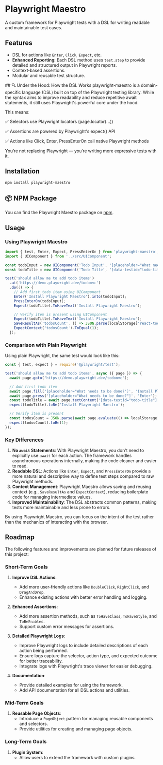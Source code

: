 # Playwright Maestro

A custom framework for Playwright tests with a DSL for writing readable and maintainable test cases.

## Features
- DSL for actions like `Enter`, `Click`, `Expect`, etc.
- **Enhanced Reporting**: Each DSL method uses `test.step` to provide detailed and structured output in Playwright reports.
- Context-based assertions.
- Modular and reusable test structure.


## 🔍 Under the Hood: How the DSL Works
playwright-maestro is a domain-specific language (DSL) built on top of the Playwright testing library. While the syntax aims to improve readability and reduce repetitive await statements, it still uses Playwright's powerful core under the hood.

This means:

✅ Selectors use Playwright locators (page.locator(...))

✅ Assertions are powered by Playwright's expect() API

✅ Actions like Click, Enter, PressEnterOn call native Playwright methods

You're not replacing Playwright — you're writing more expressive tests with it.

## Installation
```bash
npm install playwright-maestro
```

## 📦 NPM Package

You can find the Playwright Maestro package on [npm](https://www.npmjs.com/package/playwright-maestro).

## Usage

### Using Playwright Maestro

```typescript
import { test, Enter, Expect, PressEnterOn } from 'playwright-maestro';
import { UIComponent } from '../src/UIComponent';

const todoInput = new UIComponent('Todo Input', '[placeholder="What needs to be done?"]');
const todoTitle = new UIComponent('Todo Title', '[data-testid="todo-title"]');

test('should allow me to add todo items')
  .at('https://demo.playwright.dev/todomvc')
  .do(() => {
    // Add first todo item using UIComponent
    Enter('Install Playwright Maestro').into(todoInput);
    PressEnterOn(todoInput);
    Expect(todoTitle).ToHaveText('Install Playwright Maestro');

    // Verify item is present using UIComponent
    Expect(todoTitle).ToHaveText('Install Playwright Maestro');
    SaveResultAs('todosCount', () => JSON.parse(localStorage['react-todos']).length);
    ExpectContext('todosCount').ToEqual(1);
  });
```

### Comparison with Plain Playwright

Using plain Playwright, the same test would look like this:

```javascript
const { test, expect } = require('@playwright/test');

test('should allow me to add todo items', async ({ page }) => {
  await page.goto('https://demo.playwright.dev/todomvc');

  // Add first todo item
  await page.fill('[placeholder="What needs to be done?"]', 'Install Playwright Maestro');
  await page.press('[placeholder="What needs to be done?"]', 'Enter');
  const todoTitle = await page.textContent('[data-testid="todo-title"]');
  expect(todoTitle).toBe('Install Playwright Maestro');

  // Verify item is present
  const todosCount = JSON.parse(await page.evaluate(() => localStorage['react-todos'])).length;
  expect(todosCount).toBe(1);
});
```

### Key Differences

1. **No `await` Statements**: With Playwright Maestro, you don't need to explicitly use `await` for each action. The framework handles asynchronous operations internally, making the code cleaner and easier to read.
2. **Readable DSL**: Actions like `Enter`, `Expect`, and `PressEnterOn` provide a more natural and descriptive way to define test steps compared to raw Playwright methods.
3. **Context Management**: Playwright Maestro allows saving and reusing context (e.g., `SaveResultAs` and `ExpectContext`), reducing boilerplate code for managing intermediate values.
4. **Improved Maintainability**: The DSL abstracts common patterns, making tests more maintainable and less prone to errors.

By using Playwright Maestro, you can focus on the intent of the test rather than the mechanics of interacting with the browser.

## Roadmap

The following features and improvements are planned for future releases of this project:

### Short-Term Goals
1. **Improve DSL Actions**:
   - Add more user-friendly actions like `DoubleClick`, `RightClick`, and `DragAndDrop`.
   - Enhance existing actions with better error handling and logging.

2. **Enhanced Assertions**:
   - Add more assertion methods, such as `ToHaveClass`, `ToHaveStyle`, and `ToBeEnabled`.
   - Support custom error messages for assertions.

3. **Detailed Playwright Logs**:
   - Improve Playwright logs to include detailed descriptions of each action being performed.
   - Ensure logs capture the selector, action type, and expected outcome for better traceability.
   - Integrate logs with Playwright's trace viewer for easier debugging.

4. **Documentation**:
   - Provide detailed examples for using the framework.
   - Add API documentation for all DSL actions and utilities.

### Mid-Term Goals
1. **Reusable Page Objects**:
   - Introduce a `PageObject` pattern for managing reusable components and selectors.
   - Provide utilities for creating and managing page objects.


### Long-Term Goals
1. **Plugin System**:
   - Allow users to extend the framework with custom plugins.

